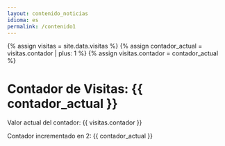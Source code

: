 ```yaml
---
layout: contenido_noticias
idioma: es
permalink: /contenido1
---
```



{% assign visitas = site.data.visitas %}
{% assign contador_actual = visitas.contador | plus: 1 %}
{% assign visitas.contador = contador_actual %}
    
<h1>Contador de Visitas: {{ contador_actual }}</h1>
    
<!-- Agregamos prints para depurar -->
<p>Valor actual del contador: {{ visitas.contador }}</p>
<p>Contador incrementado en 2: {{ contador_actual }}</p>
